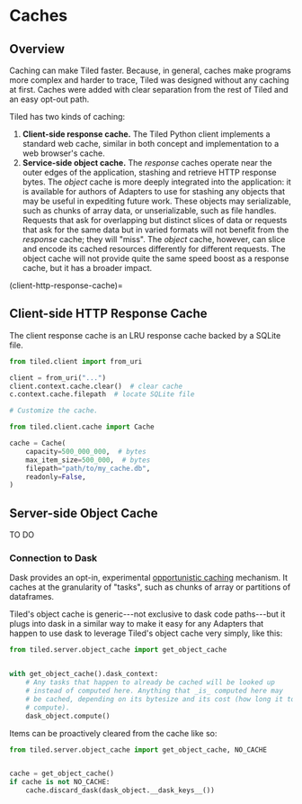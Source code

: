 # Caches

## Overview

Caching can make Tiled faster. Because, in general, caches make programs more
complex and harder to trace, Tiled was designed without any caching at first.
Caches were added with clear separation from the rest of Tiled and an easy
opt-out path.

Tiled has two kinds of caching:

1. **Client-side response cache.** The Tiled Python client implements a standard
   web cache, similar in both concept and implementation to a web browser's cache.
3. **Service-side object cache.** The _response_ caches operate near the outer
   edges of the application, stashing and retrieve HTTP response bytes. The
   _object_ cache is more deeply integrated into the application: it is
   available for authors of Adapters to use for stashing any objects that may be
   useful in expediting future work. These objects may serializable, such as chunks
   of array data, or unserializable, such as file handles. Requests that ask for
   overlapping but distinct slices of data or requests that ask for the same
   data but in varied formats will not benefit from the _response_ cache; they
   will "miss". The _object_ cache, however, can slice and encode its cached
   resources differently for different requests. The object cache will not provide
   quite the same speed boost as a response cache, but it has a broader impact.

(client-http-response-cache)=
## Client-side HTTP Response Cache

The client response cache is an LRU response cache backed by a SQLite file.


```py
from tiled.client import from_uri

client = from_uri("...")
client.context.cache.clear()  # clear cache
c.context.cache.filepath  # locate SQLite file

# Customize the cache.

from tiled.client.cache import Cache

cache = Cache(
    capacity=500_000_000,  # bytes
    max_item_size=500_000,  # bytes
    filepath="path/to/my_cache.db",
    readonly=False,
)
```

## Server-side Object Cache

TO DO

###  Connection to Dask

Dask provides an opt-in, experimental
[opportunistic caching](https://docs.dask.org/en/latest/caching.html) mechanism.
It caches at the granularity of "tasks", such as chunks of array or partitions
of dataframes.

Tiled's object cache is generic---not exclusive to dask code paths---but it plugs
into dask in a similar way to make it easy for any Adapters that happen to use
dask to leverage Tiled's object cache very simply, like this:

```py
from tiled.server.object_cache import get_object_cache


with get_object_cache().dask_context:
    # Any tasks that happen to already be cached will be looked up
    # instead of computed here. Anything that _is_ computed here may
    # be cached, depending on its bytesize and its cost (how long it took to
    # compute).
    dask_object.compute()
```

Items can be proactively cleared from the cache like so:

```py
from tiled.server.object_cache import get_object_cache, NO_CACHE


cache = get_object_cache()
if cache is not NO_CACHE:
    cache.discard_dask(dask_object.__dask_keys__())
```
